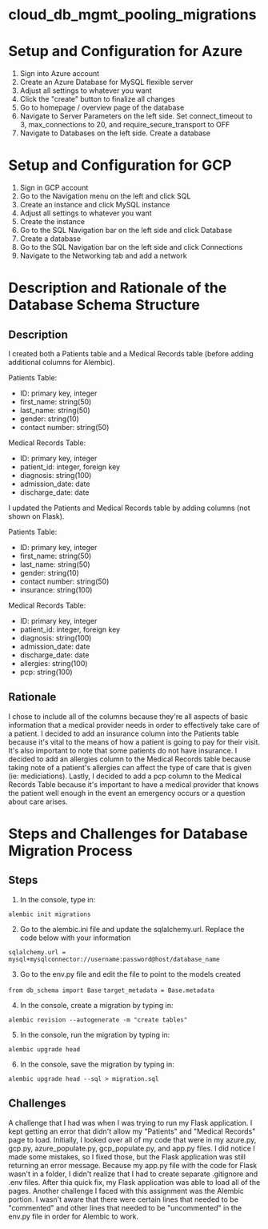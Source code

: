 # cloud_db_mgmt_pooling_migrations

# Setup and Configuration for Azure

1. Sign into Azure account
2. Create an Azure Database for MySQL flexible server
3. Adjust all settings to whatever you want
5. Click the "create" button to finalize all changes
6. Go to homepage / overview page of the database
7. Navigate to Server Parameters on the left side. Set connect_timeout to 3, max_connections to 20, and require_secure_transport to OFF
8. Navigate to Databases on the left side. Create a database
   
# Setup and Configuration for GCP

1. Sign in GCP account
2. Go to the Navigation menu on the left and click SQL
3. Create an instance and click MySQL instance
4. Adjust all settings to whatever you want
5. Create the instance
6. Go to the SQL Navigation bar on the left side and click Database
7. Create a database
8. Go to the SQL Navigation bar on the left side and click Connections
9. Navigate to the Networking tab and add a network

# Description and Rationale of the Database Schema Structure

## Description
I created both a Patients table and a Medical Records table (before adding additional columns for Alembic). 

Patients Table:
- ID: primary key, integer
- first_name: string(50)
- last_name: string(50)
- gender: string(10)
- contact number: string(50)

Medical Records Table: 
- ID: primary key, integer
- patient_id: integer, foreign key
- diagnosis: string(100)
- admission_date: date
- discharge_date: date

I updated the Patients and Medical Records table by adding columns (not shown on Flask). 

Patients Table:
- ID: primary key, integer
- first_name: string(50)
- last_name: string(50)
- gender: string(10)
- contact number: string(50)
- insurance: string(100)

Medical Records Table: 
- ID: primary key, integer
- patient_id: integer, foreign key
- diagnosis: string(100)
- admission_date: date
- discharge_date: date
- allergies: string(100)
- pcp: string(100)

## Rationale

I chose to include all of the columns because they're all aspects of basic information that a medical provider needs in order to effectively take care of a patient. I decided to add an insurance column into the Patients table because it's vital to the means of how a patient is going to pay for their visit. It's also important to note that some patients do not have insurance. I decided to add an allergies column to the Medical Records table because taking note of a patient's allergies can affect the type of care that is given (ie: mediciations). Lastly, I decided to add a pcp column to the Medical Records Table because it's important to have a medical provider that knows the patient well enough in the event an emergency occurs or a question about care arises.

# Steps and Challenges for Database Migration Process

## Steps

1. In the console, type in:

```alembic init migrations```

2. Go to the alembic.ini file and update the sqlalchemy.url. Replace the code below with your information
   
```sqlalchemy.url = mysql+mysqlconnector://username:password@host/database_name```

3. Go to the env.py file and edit the file to point to the models created
 
```from db_schema import Base```
```target_metadata = Base.metadata```

4. In the console, create a migration by typing in:

```alembic revision --autogenerate -m "create tables"```

5. In the console, run the migration by typing in:
   
```alembic upgrade head```

6. In the console, save the migration by typing in:

  ```alembic upgrade head --sql > migration.sql``` 

## Challenges

A challenge that I had was when I was trying to run my Flask application. I kept getting an error that didn't allow my "Patients" and "Medical Records" page to load. Initially, I looked over all of my code that were in my azure.py, gcp.py, azure_populate.py, gcp_populate.py, and app.py files. I did notice I made some mistakes, so I fixed those, but the Flask application was still returning an error message. Because my app.py file with the code for Flask wasn't in a folder, I didn't realize that I had to create separate .gitignore and .env files. After thia quick fix, my Flask application was able to load all of the pages. Another challenge I faced with this assignment was the Alembic portion. I wasn't aware that there were certain lines that needed to be "commented" and other lines that needed to be "uncommented" in the env.py file in order for Alembic to work. 
